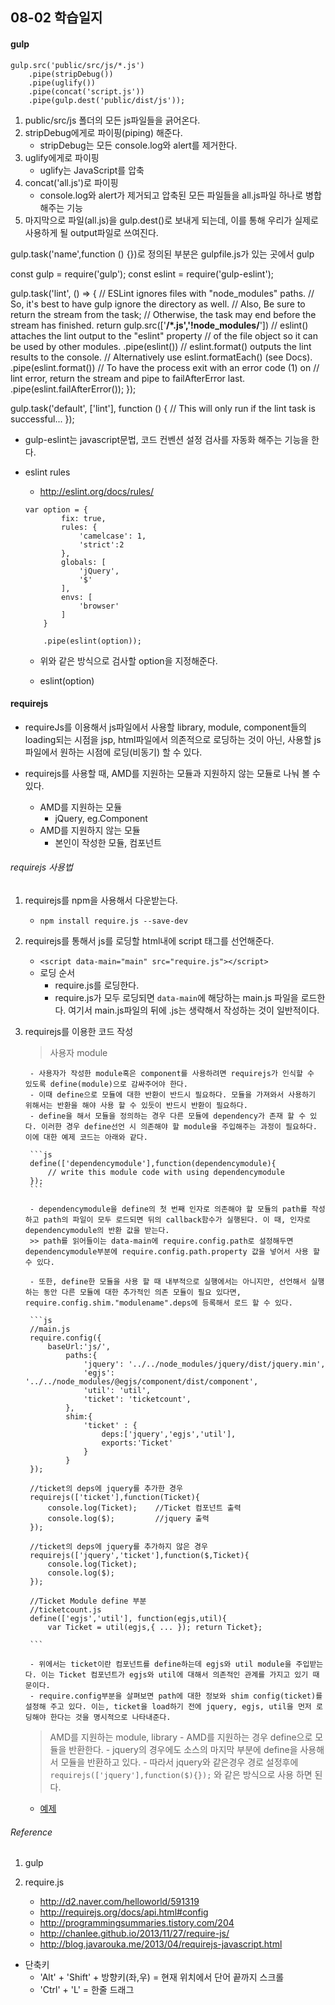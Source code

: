 ## 08-02 학습일지

#### gulp

```
gulp.src('public/src/js/*.js')
	.pipe(stripDebug())
	.pipe(uglify())
	.pipe(concat('script.js'))
	.pipe(gulp.dest('public/dist/js'));
```

1. public/src/js 폴더의 모든 js파일들을 긁어온다.
2. stripDebug에게로 파이핑(piping) 해준다.
	- stripDebug는 모든 console.log와 alert를 제거한다.
3. uglify에게로 파이핑
	- uglify는 JavaScript를 압축
4. concat('all.js')로 파이핑
	- console.log와 alert가 제거되고 압축된 모든 파일들을 all.js파일 하나로 병합해주는 기능
5. 마지막으로 파일(all.js)을 gulp.dest()로 보내게 되는데, 이를 통해 우리가 실제로 사용하게 될 output파일로 쓰여진다.

gulp.task('name',function () {})로 정의된 부분은 gulpfile.js가 있는 곳에서 gulp


const gulp = require('gulp');
const eslint = require('gulp-eslint');
 
gulp.task('lint', () => {
    // ESLint ignores files with "node_modules" paths. 
    // So, it's best to have gulp ignore the directory as well. 
    // Also, Be sure to return the stream from the task; 
    // Otherwise, the task may end before the stream has finished. 
    return gulp.src(['**/*.js','!node_modules/**'])
        // eslint() attaches the lint output to the "eslint" property 
        // of the file object so it can be used by other modules. 
        .pipe(eslint())
        // eslint.format() outputs the lint results to the console. 
        // Alternatively use eslint.formatEach() (see Docs). 
        .pipe(eslint.format())
        // To have the process exit with an error code (1) on 
        // lint error, return the stream and pipe to failAfterError last. 
        .pipe(eslint.failAfterError());
});
 
gulp.task('default', ['lint'], function () {
    // This will only run if the lint task is successful... 
});

- gulp-eslint는 javascript문법, 코드 컨벤션 설정 검사를 자동화 해주는 기능을 한다.

- eslint rules
	- http://eslint.org/docs/rules/
	```
	var option = {
			fix: true,
			rules: {
				'camelcase': 1,
				'strict':2
			},
			globals: [
				'jQuery',
				'$'
			],
			envs: [
				'browser'
			]
		}

		.pipe(eslint(option));
	```
	- 위와 같은 방식으로 검사할 option을 지정해준다.

	- eslint(option)


#### requirejs

- requireJs를 이용해서 js파일에서 사용할 library, module, component들의 loading되는 시점을 jsp, html파일에서 의존적으로 로딩하는 것이 아닌, 사용할 js파일에서 원하는 시점에 로딩(비동기) 할 수 있다.

- requirejs를 사용할 때, AMD를 지원하는 모듈과 지원하지 않는 모듈로 나눠 볼 수 있다.
	- AMD를 지원하는 모듈
		- jQuery, eg.Component
	- AMD를 지원하지 않는 모듈
		- 본인이 작성한 모듈, 컴포넌트

###### requirejs 사용법

1. requirejs를 npm을 사용해서 다운받는다.
	- `npm install require.js --save-dev`

2. requirejs를 통해서 js를 로딩할 html내에 script 태그를 선언해준다.
	- `<script data-main="main" src="require.js"></script>`
	- 로딩 순서
		- require.js를 로딩한다.
		- require.js가 모두 로딩되면 `data-main`에 해당하는 main.js 파일을 로드한다. 여기서 main.js파일의 뒤에 .js는 생략해서 작성하는 것이 일반적이다.

3. requirejs를 이용한 코드 작성
	> 사용자 module

		- 사용자가 작성한 module혹은 component를 사용하려면 requirejs가 인식할 수 있도록 define(module)으로 감싸주어야 한다.
		- 이때 define으로 모듈에 대한 반환이 반드시 필요하다. 모듈을 가져와서 사용하기 위해서는 반환을 해야 사용 할 수 있듯이 반드시 반환이 필요하다.
		- define을 해서 모듈을 정의하는 경우 다른 모듈에 dependency가 존재 할 수 있다. 이러한 경우 define선언 시 의존해야 할 module을 주입해주는 과정이 필요하다. 이에 대한 예제 코드는 아래와 같다.

		```js
		define(['dependencymodule'],function(dependencymodule){
			// write this module code with using dependencymodule
		});
		```

		- dependencymodule을 define의 첫 번째 인자로 의존해야 할 모듈의 path를 작성하고 path의 파일이 모두 로드되면 뒤의 callback함수가 실행된다. 이 때, 인자로 dependencymodule의 반환 값을 받는다.
		>> path를 읽어들이는 data-main에 require.config.path로 설정해두면 dependencymodule부분에 require.config.path.property 값을 넣어서 사용 할 수 있다.

		- 또한, define한 모듈을 사용 할 때 내부적으로 실행에서는 아니지만, 선언해서 실행하는 동안 다른 모듈에 대한 추가적인 의존 모듈이 필요 있다면, require.config.shim."modulename".deps에 등록해서 로드 할 수 있다.
		
		```js
		//main.js
		require.config({
			baseUrl:'js/',
				paths:{
			        'jquery': '../../node_modules/jquery/dist/jquery.min',
			        'egjs': '../../node_modules/@egjs/component/dist/component',
					'util': 'util',
			        'ticket': 'ticketcount',
				},
				shim:{
					'ticket' : {
						deps:['jquery','egjs','util'],
						exports:'Ticket'
					}
				}
		});

		//ticket의 deps에 jquery를 추가한 경우
		requirejs(['ticket'],function(Ticket){
			console.log(Ticket);	//Ticket 컴포넌트 출력
			console.log($);			//jquery 출력
		});

		//ticket의 deps에 jquery를 추가하지 않은 경우
		requirejs(['jquery','ticket'],function($,Ticket){
			console.log(Ticket);
			console.log($);
		});

		//Ticket Module define 부분
		//ticketcount.js
		define(['egjs','util'], function(egjs,util){
			var Ticket = util(egjs,{ ... }); return Ticket};

		```
		
		- 위에서는 ticket이란 컴포넌트를 define하는데 egjs와 util module을 주입받는다. 이는 Ticket 컴포넌트가 egjs와 util에 대해서 의존적인 관계를 가지고 있기 때문이다.
		- require.config부분을 살펴보면 path에 대한 정보와 shim config(ticket)를 설정해 주고 있다. 이는, ticket을 load하기 전에 jquery, egjs, util을 먼저 로딩해야 한다는 것을 명시적으로 나타내준다.
	> AMD를 지원하는 module, library
		- AMD를 지원하는 경우 define으로 모듈을 반환한다.
		- jquery의 경우에도 소스의 마지막 부분에 define을 사용해서 모듈을 반환하고 있다.
		- 따라서 jquery와 같은경우 경로 설정후에 `requirejs(['jquery'],function($){});` 와 같은 방식으로 사용 하면 된다.

	* [예제](../example/08_02_requireJs_example)

###### Reference
1. gulp

2. require.js
	- http://d2.naver.com/helloworld/591319
	- http://requirejs.org/docs/api.html#config
	- http://programmingsummaries.tistory.com/204
	- http://chanlee.github.io/2013/11/27/require-js/
	- http://blog.javarouka.me/2013/04/requirejs-javascript.html

* 단축키
	- 'Alt' + 'Shift' + 방향키(좌,우) = 현재 위치에서 단어 끝까지 스크롤
	- 'Ctrl' + 'L' = 한줄 드래그